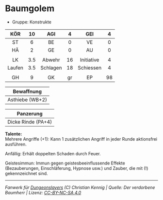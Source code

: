 # Baumgolem  
- Gruppe: Konstrukte  

| KÖR | 10 | AGI | 4 | GEI | 4 |
| :-: | :-: | :-: | :-: | :-: | :-: |
| ST | 6 | BE | 0 | VE | 0 |
| HÄ | 2 | GE | 0 | AU | 0 |
|  |
| LK | 3.5 | Abwehr | 16 | Initiative | 4 |
| Laufen | 3.5 | Schlagen | 18 | Schiessen | 4 |
|  |
| GH | 9 | GK | gr | EP | 98 |

| Bewaffnung |
| --- |
| Asthiebe (WB+2) |


| Panzerung |
| --- |
| Dicke Rinde (PA+4) |


**Talente:**  
Mehrere Angriffe (+1): Kann 1 zusätzlichen Angriff in jeder Runde aktionsfrei ausführen.

Anfällig: Erhält doppelten Schaden durch Feuer.

Geistesimmun: Immun gegen geistesbeeinflussende Effekte (Bezauberungen, Einschläferung, Hypnose usw.) und Zauber, die mit (!) gekennzeichnet sind.





___
*Fanwerk für [Dungeonslayers](https://www.dungeonslayers.net/) (C) Christian Kennig | Quelle: Der verdorbene Baumherr | Lizenz: [CC-BY-NC-SA 4.0](https://creativecommons.org/licenses/by-nc-sa/4.0/deed.de)*